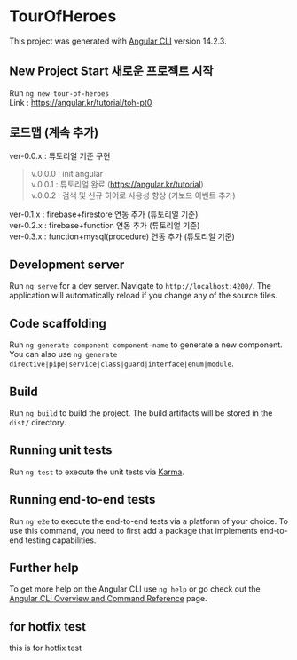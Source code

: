 # TourOfHeroes

This project was generated with [Angular CLI](https://github.com/angular/angular-cli) version 14.2.3.

## New Project Start 새로운 프로젝트 시작  

Run `ng new tour-of-heroes`  
Link : <https://angular.kr/tutorial/toh-pt0>  

## 로드맵 (계속 추가)

ver-0.0.x : 튜토리얼 기준 구현
 > v.0.0.0 : init angular  
 > v.0.0.1 : 튜토리얼 완료 (<https://angular.kr/tutorial>)  
 > v.0.0.2 : 검색 및 신규 히어로 사용성 향상 (키보드 이벤트 추가)  

ver-0.1.x : firebase+firestore 연동 추가 (튜토리얼 기준)  
ver-0.2.x : firebase+function 연동 추가 (튜토리얼 기준)  
ver-0.3.x : function+mysql(procedure) 연동 추가 (튜토리얼 기준)  

## Development server

Run `ng serve` for a dev server. Navigate to `http://localhost:4200/`. The application will automatically reload if you change any of the source files.

## Code scaffolding

Run `ng generate component component-name` to generate a new component. You can also use `ng generate directive|pipe|service|class|guard|interface|enum|module`.

## Build

Run `ng build` to build the project. The build artifacts will be stored in the `dist/` directory.

## Running unit tests

Run `ng test` to execute the unit tests via [Karma](https://karma-runner.github.io).

## Running end-to-end tests

Run `ng e2e` to execute the end-to-end tests via a platform of your choice. To use this command, you need to first add a package that implements end-to-end testing capabilities.

## Further help

To get more help on the Angular CLI use `ng help` or go check out the [Angular CLI Overview and Command Reference](https://angular.io/cli) page.

## for hotfix test

this is for hotfix test
